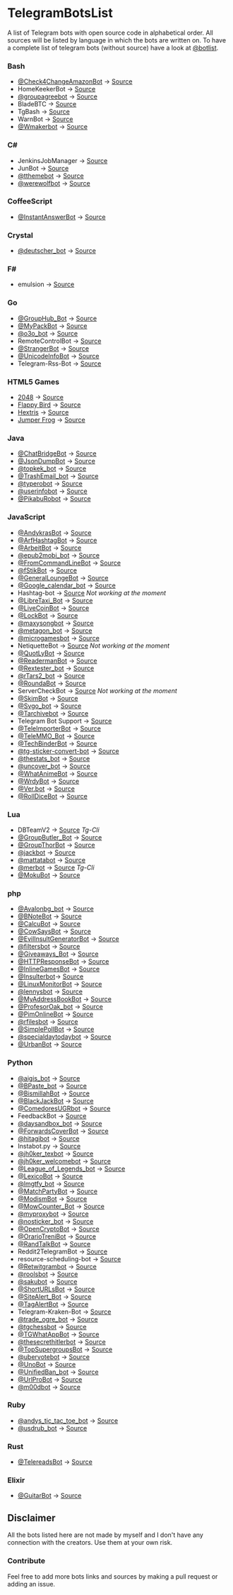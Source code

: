# TelegramBotsList
A list of Telegram bots with open source code in alphabetical order.
All sources will be listed by language in which the bots are written on.
To have a complete list of telegram bots (without source) have a look at [@botlist](https://t.me/botlist).
 
### Bash
 - [@Check4ChangeAmazonBot](https://t.me/Check4ChangeAmazonBot) -> [Source](https://github.com/iicc1/Check4ChangeAmazonBot)
 - HomeKeekerBot -> [Source](https://github.com/oscarcappa/HomeKeeper)
 - [@groupagreebot](https://t.me/groupagreebot) -> [Source](https://github.com/wjclub/telegram-bot-groupagree)
 - BladeBTC -> [Source](https://github.com/nicelife90/BladeBTC)
 - TgBash -> [Source](https://github.com/iicc1/TgBash)
 - WarnBot -> [Source](https://github.com/iicc1/WarnBot_Telegram-Bot)
 - [@Wmakerbot](https://t.me/wmakerbot) -> [Source](https://github.com/eyaadh/Watermark-Bash-Telegram-Bot)
 
### C# #
 - JenkinsJobManager -> [Source](https://github.com/AlexanderPro/TelegramBotJenkinsJobManager)
 - JunBot -> [Source](https://github.com/SamueleLorefice/JunBot)
 - [@tthemebot](https://t.me/tthemebot) -> [Source](https://github.com/GreyWolfDev/Telegram-Theme-Bot)
 - [@werewolfbot](https://t.me/werewolfbot) -> [Source](https://github.com/parabola949/Werewolf)
 
### CoffeeScript
 - [@InstantAnswerBot](https://t.me/instantAnswerBot) -> [Source](https://github.com/rajanand02/TelegramDuckDuckGoBot)
 
### Crystal
 - [@deutscher_bot](https://t.me/deutscher_bot) -> [Source](https://github.com/greyblake/deutscher_bot)

### F#
 - emulsion -> [Source](https://github.com/codingteam/emulsion)

### Go
 - [@GroupHub_Bot](https://t.me/GroupHub_Bot) -> [Source](https://github.com/livc/GroupHub_Bot)
 - [@MyPackBot](https://t.me/MyPackBot) -> [Source](https://github.com/toby3d/MyPackBot)
 - [@o3o_bot](https://t.me/o3o_bot) -> [Source](https://github.com/kamikat/o3o_bot)
 - RemoteControlBot -> [Source](https://github.com/meinside/telegram-bot-remotecontrol)
 - [@StrangerBot](https://t.me/strangerbot) -> [Source](https://github.com/Machiel/strangerbot)
 - [@UnicodeInfoBot](https://t.me/UnicodeInfoBot) -> [Source](https://github.com/JuanPotato/UnicodeInfoBot)
 - Telegram-Rss-Bot -> [Source](https://github.com/0x111/telegram-rss-bot)
 
### HTML5 Games
 - [2048](https://t.me/awesomebot) -> [Source](https://github.com/gabrielecirulli/2048)
 - [Flappy Bird](https://t.me/awesomebot) -> [Source](https://github.com/nebez/floppybird)
 - [Hextris](https://t.me/awesomebot) -> [Source](https://github.com/Hextris/hextris)
 - [Jumper Frog](https://t.me/microgamesbot) -> [Source](https://github.com/telegraf/microgames/tree/master/public/games/jumper_frog)
 
### Java
 - [@ChatBridgeBot](https://t.me/ChatBridgeBot) -> [Source](https://github.com/nadam/chatbridgebot)
 - [@JsonDumpBot](https://t.me/JsonDumpBot) -> [Source](https://github.com/nadam/jsondumpbot)
 - [@topkek_bot](https://t.me/topkek_bot) -> [Source](https://github.com/bo0tzz/TopKekBot)
 - [@TrashEmail_bot](https://t.me/trashemail_bot) -> [Source](https://github.com/TrashEmail/TrashEmail)
 - [@typerobot](https://t.me/typerobot) -> [Source](https://github.com/A7F/FancyBot)
 - [@userinfobot](https://t.me/userinfobot) -> [Source](https://github.com/nadam/userinfobot)
 - [@PikabuRobot](https://t.me/pikaburobot) -> [Source](https://github.com/futurobot/PikabuRobot)
 
### JavaScript
 - [@AndykrasBot](https://t.me/andykrasbot) -> [Source](https://github.com/andykras/telegram-reminder-bot)
 - [@ArfHashtagBot](https://t.me/ArfHashtagBot) -> [Source](https://github.com/mecitsem/Arf-HashtagBot)
 - [@ArbeitBot](https://t.me/arbeitBot) -> [Source](https://github.com/arbeitbot/arbeitbot)
 - [@epub2mobi_bot](https://t.me/epub2mobi_bot) -> [Source](https://epub2mobi.now.sh/_src)
 - [@FromCommandLineBot](https://t.me/fromcommandlinebot) -> [Source](https://github.com/juanpabloaj/fromcommandlinebot)
 - [@fStikBot](https://t.me/fStikBot) -> [Source](https://github.com/LyoSU/fStikBot)
 - [@GeneralLoungeBot](https://t.me/generalloungebot) -> [Source](https://github.com/6697/secretlounge)
 - [@Google_calendar_bot](https://t.me/google_calendar_bot) -> [Source](https://github.com/demian85/google-calendar-telegram-bot)
 - Hashtag-bot -> [Source](https://github.com/6697/hashtag-bot) *Not working at the moment*
 - [@LibreTaxi_Bot](https://t.me/LibreTaxi_Bot) -> [Source](https://github.com/ro31337/libretaxi)
 - [@LiveCoinBot](https://t.me/LiveCoinBot) -> [Source](https://github.com/kamikazechaser/LiveCoinBot)
 - [@LockBot](https://t.me/UrbanBot) -> [Source](https://github.com/DmitryNek/urban-dictionary-telegram-bot)
 - [@maxysongbot](https://t.me/maxysongbot) -> [Source](https://github.com/MaxySpark/MaxySongBot)
 - [@metagon_bot](https://t.me/metagon_bot) -> [Source](https://github.com/austinhuang0131/metagon/wiki)
 - [@microgamesbot](https://t.me/microgamesbot) -> [Source](https://github.com/telegraf/microgames)
 - NetiquetteBot -> [Source](https://github.com/ngVenezuela/netiquette) *Not working at the moment*
 - [@QuotLyBot](https://t.me/QuotLyBot) -> [Source](https://github.com/LyoSU/quote-bot)
 - [@ReadermanBot](https://t.me/ReadermanBot) -> [Source](https://github.com/mooyoul/telegrambot-readerman)
 - [@Rextester_bot](https://t.me/Rextester_bot) -> [Source](bitbucket.org/GingerPlusPlus/rextester-bot/src)
 - [@rTars2_bot](https://t.me/rTars2_bot) -> [Source](https://github.com/Telegram-Bot-Node/Nikoro)
 - [@RoundaBot](https://t.me/RoundaBot) -> [Source](https://github.com/lubien/roundabot-telegram)
 - ServerCheckBot -> [Source](https://github.com/kamikazechaser/ServerBot) *Not working at the moment*
 - [@SkimBot](https://t.me/skimbot) -> [Source](https://github.com/kamikazechaser/SkimBot)
 - [@Svgo_bot](https://t.me/Svgo_bot) -> [Source](https://github.com/svg/svgo)
 - [@Tarchivebot](https://t.me/Tarchivebot) -> [Source](https://github.com/PROGRADE-Tech/Tarchivebot)
 - Telegram Bot Support -> [Source](https://github.com/bostrot/telegram-support-bot)
 - [@TeleImporterBot](https://t.me/TeleImporterBot) -> [Source](https://github.com/telegraf/telegraph-import-bot)
 - [@TeleMMO_Bot](https://t.me/TeleMMO_Bot) -> [Source](https://github.com/MarcoWorms/telemmo)
 - [@TechBinderBot](https://t.me/techbinderbot) -> [Source](https://github.com/alexandercerutti/techbinderbot)
 - [@tg-sticker-convert-bot](https://t.me/sticker_convert_bot) -> [Source](https://github.com/mkg20001/tg-sticker-convert-bot)
 - [@thestats_bot](https://t.me/thestats_bot) -> [Source](https://github.com/poeti8/thestats_bot)
 - [@uncover_bot](https://t.me/uncover_bot) -> [Source](https://uncover.now.sh/_src)
 - [@WhatAnimeBot](https://t.me/WhatAnimeBot) -> [Source](https://github.com/soruly/whatanime.ga-telegram-bot)
 - [@WrdyBot](https://t.me/wrdybot) -> [Source](https://github.com/ashyashy/wrdy)
 - [@Ver.bot](https://t.me/VbotVbot) -> [Source](https://github.com/RPing/Ver.bot)
 - [@RollDiceBot](https://t.me/RollDiceBot) -> [Source](https://github.com/mguellsegarra/diceroll_telegram_bot)
 
### Lua
 - DBTeamV2 -> [Source](https://github.com/Josepdal/DBTeamV2) *Tg-Cli*
 - [@GroupButler_Bot](https://t.me/GroupButler_Bot) -> [Source](https://github.com/RememberTheAir/GroupButler)
 - [@GroupThorBot](https://t.me/GroupThorBot) -> [Source](https://github.com/kamikazechaser/GroupThorBot)
 - [@jackbot](https://t.me/jackbot) -> [Source](https://github.com/Imandaneshi/jack-telegram-bot)
 - [@mattatabot](https://t.me/mattatabot) -> [Source](https://github.com/wrxck/mattata)
 - [@merbot](https://t.me/merbot) -> [Source](https://github.com/rizaumami/merbot) *Tg-Cli*
 - [@MokuBot](https://t.me/MokuBot) -> [Source](https://github.com/topkecleon/otouto/tree/master)
 
### php
 - [@Avalonbg_bot](https://t.me/Avalonbg_bot) -> [Source](https://github.com/Bluebear171/avlnbot)
 - [@BNoteBot](https://t.me/BNoteBot) -> [Source](https://github.com/franci22/BNoteBot)
 - [@CalcuBot](https://t.me/calcubot) -> [Source](https://github.com/format37/CalcuBot)
 - [@CowSaysBot](https://t.me/CowSaysBot) -> [Source](https://github.com/danog/cowsaysbot)
 - [@EvilInsultGeneratorBot](https://t.me/EvilInsultGeneratorBot) -> [Source](https://github.com/EvilInsultGenerator/telegram-bot)
 - [@filtersbot](https://t.me/filtersbot) -> [Source](https://github.com/danog/filtersbot)
 - [@Giveaways_Bot](https://t.me/giveaways_bot) -> [Source](https://github.com/DanySpin97/GiveawaysBot)
 - [@HTTPResponseBot](https://t.me/HTTPResponseBot) -> [Source](https://github.com/franci22/httpresponsebot)
 - [@InlineGamesBot](https://t.me/InlineGamesBot) -> [Source](https://github.com/jacklul/inlinegamesbot)
 - [@Insulterbot](https://t.me/Insulterbot)-> [Source](https://github.com/infinite4evr/insulterbot)
 - [@LinuxMonitorBot](https://t.me/LinuxMonitorBot) -> [Source](https://github.com/angelinux-slack/LinuxServerMonitorTelegramBot)
 - [@lennysbot](https://t.me/lennysbot) -> [Source](https://github.com/danog/lennysbot)
 - [@MyAddressBookBot](https://t.me/MyAddressBookBot) -> [Source](https://github.com/DanySpin97/GiveawaysBot)
 - [@ProfesorOak_bot](https://t.me/ProfesorOak_bot) -> [Source](https://github.com/duhow/ProfesorOak)
 - [@PimOnlineBot](https://t.me/PimOnlineBot) -> [Source](https://github.com/RandomReaper/OnlineBot)
 - [@rfilesbot](https://t.me/rfilesbot) -> [Source](https://github.com/radyakaze/rfiles)
 - [@SimplePollBot](https://t.me/SimplePollBot) -> [Source](https://github.com/kolar/telegram-poll-bot)
 - [@specialdaytodaybot](https://t.me/Specialdaytodaybot) -> [Source](https://github.com/infinite4evr/specialdaytodaybot)
 - [@UrbanBot](https://t.me/UrbanBot) -> [Source](https://github.com/DmitryNek/urban-dictionary-telegram-bot)
 
### Python
 - [@aigis_bot](https://t.me/aigis_bot) -> [Source](https://github.com/OctoNezd/OctoBot)
 - [@BPaste_bot](https://t.me/bpaste_bot) -> [Source](https://github.com/mostafaasadi/bpastebot)
 - [@BismillahBot](https://t.me/BismillahBot) -> [Source](https://github.com/rahiel/BismillahBot)
 - [@BlackJackBot](https://t.me/BlackJackBot) -> [Source](https://github.com/d-Rickyy-b/Python-BlackJackBot)
 - [@ComedoresUGRbot](https://t.me/ComedoresUGRbot) -> [Source](https://github.com/alejandrocq/ComedoresUGRbot)
 - FeedbackBot -> [Source](https://github.com/d-qoi/TelegramBots/tree/master/FeedbackBot)
 - [@daysandbox_bot](https://t.me/daysandbox_bot) -> [Source](https://github.com/lorien/daysandbox_bot)
 - [@ForwardsCoverBot](https://t.me/ForwardsCoverBot) -> [Source](https://github.com/91DarioDev/ForwardsCoverBot)
 - [@hitagibot](https://t.me/hitagibot) -> [Source](https://github.com/77616c6964/hitagibot)
 - Instabot.py -> [Source](https://github.com/LevPasha/instabot.py)
 - [@jh0ker_texbot](https://t.me/jh0ker_texbot) -> [Source](https://github.com/jh0ker/texbot)
 - [@jh0ker_welcomebot](https://t.me/jh0ker_welcomebot) -> [Source](https://github.com/jh0ker/welcomebot)
 - [@League_of_Legends_bot](https://t.me/League_of_Legends_bot) -> [Source](https://github.com/i32ropie/lol)
 - [@LexicoBot](https://t.me/LexicoBot) -> [Source](https://github.com/Suyash458/Wordbot)
 - [@lmgtfy_bot](https://t.me/lmgtfy_bot) -> [Source](https://github.com/GabrielRF/telegram-lmgtfy_bot)
 - [@MatchPartyBot](https://t.me/MatchPartyBot) -> [Source](https://github.com/arthurdk/tinder-telegram-bot)
 - [@ModismBot](https://t.me/ModismBot) -> [Source](https://github.com/d-qoi/TelegramBots/tree/master/ModismBot)
 - [@MowCounter_Bot](http://t.me/mowcounter_bot) -> [Source](https://github.com/qdot/mowcounter-telegram-bot)
 - [@myproxybot](https://t.me/proxybot) -> [Source](https://github.com/p-hash/proxybot)
 - [@nosticker_bot](https://t.me/nosticker_bot) -> [Source](https://github.com/lorien/nosticker_bot)
 - [@OpenCryptoBot](https://t.me/OpenCryptoBot) -> [Source](https://github.com/Endogen/OpenCryptoBot)
 - [@OrarioTreniBot](https://t.me/OrarioTreniBot) -> [Source](https://github.com/MarcoBuster/OrarioTreniBot)
 - [@RandTalkBot](https://t.me/RandTalkBot) -> [Source](https://github.com/quasiyoke/RandTalkBot)
 - Reddit2TelegramBot -> [Source](https://github.com/xr09/reddit-to-telegram-bot)
 - resource-scheduling-bot -> [Source](https://github.com/dagomezma/resource-scheduling-telegram-bot)
 - [@Retwitgrambot](https://t.me/retwitgrambot) -> [Source](https://github.com/mostafaasadi/retwitgram)
 - [@roolsbot](https://t.me/roolsbot) -> [Source](https://github.com/python-telegram-bot/rules-bot)
 - [@sakubot](https://t.me/sakubot) -> [Source](https://github.com/luksireiku/polaris)
 - [@ShortURLsBot](https://t.me/ShortURLsBot) -> [Source](https://github.com/MarcoBuster/ShortURLsBot)
 - [@SiteAlert_Bot](https://t.me/SiteAlert_Bot) -> [Source](https://github.com/ilteoood/SiteAlert-Python)
 - [@TagAlertBot](https://t.me/TagAlertBot) -> [Source](https://github.com/pitasi/TagAlertBot)
 - Telegram-Kraken-Bot -> [Source](https://github.com/Endogen/Telegram-Kraken-Bot)
 - [@trade_ogre_bot](https://t.me/trade_ogre_bot) -> [Source](https://github.com/Endogen/Telegram-TradeOgre-Bot)
 - [@tgchessbot](https://t.me/tgchessbot) -> [Source](https://github.com/cxjdavin/tgchessbot)
 - [@TGWhatAppBot](https://t.me/WhatAppStatus) -> [Source](https://github.com/SpEcHiDe/wat-bridge)
 - [@thesecrethitlerbot](https://t.me/thesecrethitlerbot) -> [Source](https://github.com/julianschritt/secreth_telegrambot)
 - [@TopSupergroupsBot](https://t.me/topsupergroupsbot) -> [Source](https://github.com/91DarioDev/topsupergroupsbot)
 - [@ubervotebot](https://t.me/ubervotebot) -> [Source](https://github.com/haselkern/ubervotebot)
 - [@UnoBot](https://t.me/UnoBot) -> [Source](https://github.com/jh0ker/mau_mau_bot)
 - [@UnifiedBan_bot](https://t.me/unifiedban_bot) -> [Source](https://github.com/unified-ban)
 - [@UrlProBot](https://t.me/UrlProBot) -> [Source](https://github.com/GabrielRF/telegram-urlprobot)
 - [@m00dbot](https://t.me/m00dbot) -> [Source](https://github.com/dizballanze/m00dbot)
 
### Ruby
 - [@andys_tic_tac_toe_bot](https://t.me/andys_tic_tac_toe_bot) -> [Source](https://github.com/Zhivch1k/AndysTicTacToe)
 - [@usdrub_bot](https://t.me/usdrub_bot) -> [Source](https://github.com/m4rr/money_bot)

### Rust
 - [@TelereadsBot](https://t.me/TelereadsBot) -> [Source](https://github.com/harababurel/telereads)

### Elixir
 - [@GuitarBot](https://t.me/GuitarBot) -> [Source](https://github.com/dariodf/GuitarBotex)

## Disclaimer
All the bots listed here are not made by myself and I don't have any connection with the creators. Use them at your own risk.
 
### Contribute
Feel free to add more bots links and sources by making a pull request or adding an issue.
 
